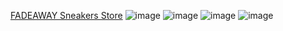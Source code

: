 <a href="https://fadeaway.vercel.app/">FADEAWAY Sneakers Store</a>
![image](https://github.com/nassipkaliv/fadeaway/assets/107858992/8f172d32-d243-47ff-abd4-5541c6ef3da3)
![image](https://github.com/nassipkaliv/fadeaway/assets/107858992/2076ac4b-a91d-4086-a0a6-86cea6a5f994)
![image](https://github.com/nassipkaliv/fadeaway/assets/107858992/8cdbd7e1-8490-4710-b45e-4e23ffeb169c)
![image](https://github.com/nassipkaliv/fadeaway/assets/107858992/01cc809a-48ca-473f-8d63-677e423c18f7)

